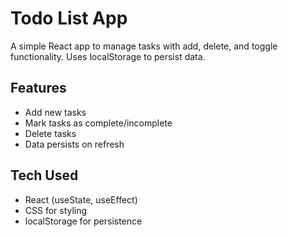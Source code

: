 # Todo List App
A simple React app to manage tasks with add, delete, and toggle functionality. Uses localStorage to persist data.

## Features
- Add new tasks
- Mark tasks as complete/incomplete
- Delete tasks
- Data persists on refresh

## Tech Used
- React (useState, useEffect)
- CSS for styling
- localStorage for persistence